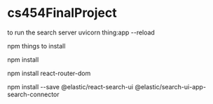 # cs454FinalProject

to run the search server
uvicorn thing:app --reload 

npm things to install

npm install

npm install react-router-dom

npm install --save @elastic/react-search-ui @elastic/search-ui-app-search-connector
